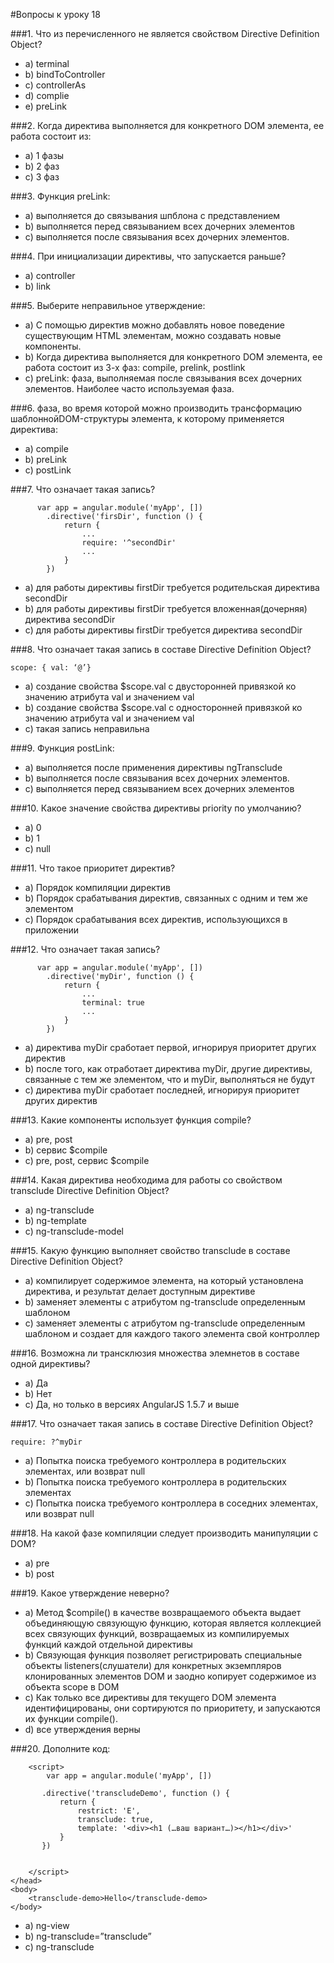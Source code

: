 #Вопросы к уроку 18 

###1. Что из перечисленного не является свойством Directive Definition Object? 
* a) terminal
* b) bindToController
* c) controllerAs
* d) complie 
* e) preLink 

###2. Когда директива выполняется для конкретного DOM элемента, ее работа состоит из: 
* a) 1 фазы
* b) 2 фаз 
* c) 3 фаз

###3. Функция preLink: 
* a) выполняется до связывания шпблона с представлением
* b) выполняется перед связыванием всех дочерних элементов
* c) выполняется после связывания всех дочерних элементов.


###4. При инициализации директивы, что запускается раньше? 
* a) controller 
* b) link

###5. Выберите неправильное утверждение: 
* a) С помощью директив можно добавлять новое поведение существующим HTML элементам, можно создавать новые компоненты.
* b) Когда директива выполняется для конкретного DOM элемента, ее работа состоит из 3-х фаз: compile, prelink, postlink
* c)  preLink: фаза, выполняемая после связывания всех дочерних элементов. Наиболее часто используемая фаза.


###6. фаза, во время которой можно производить трансформацию шаблоннойDOM-структуры элемента,  к которому применяется директива: 
* a) compile
* b) preLink
* c) postLink

###7. Что означает такая запись? 
```
      var app = angular.module('myApp', [])
        .directive('firsDir', function () {
            return {
                ...
                require: '^secondDir'
                ...
            }
        })
```
* a) для работы директивы firstDir требуется родительская директива secondDir
* b) для работы директивы firstDir требуется вложенная(дочерняя) директива secondDir
* c) для работы директивы firstDir требуется директива secondDir

###8. Что означает такая запись в составе Directive Definition Object? 
```
scope: { val: ‘@’} 
``` 
* a) создание свойства $scope.val с двусторонней привязкой ко значению атрибута val и значением val  
* b) создание свойства $scope.val с односторонней привязкой ко значению атрибута val и значением val  
* c) такая запись неправильна

###9. Функция postLink:
* a) выполняется после применения директивы ngTransclude 
* b) выполняется после связывания всех дочерних элементов.
* c) выполняется перед связыванием всех дочерних элементов


###10. Какое значение свойства директивы priority по умолчанию? 
* a) 0 
* b) 1
* c) null 

###11. Что такое приоритет директив? 
* a) Порядок компиляции директив
* b) Порядок срабатывания директив, связанных с одним и тем же элементом
* c) Порядок срабатывания всех директив, использующихся в приложении

###12. Что означает такая запись? 
```
      var app = angular.module('myApp', [])
        .directive('myDir', function () {
            return {
                ...
                terminal: true
                ...
            }
        })
``` 
* a) директива myDir сработает первой, игнорируя приоритет других директив
* b) после того, как отработает директива myDir, другие директивы, связанные с тем же элементом, что и myDir, выполняться не будут
* c) директива myDir сработает последней, игнорируя приоритет других директив

###13. Какие компоненты использует функция compile? 
* a) pre, post
* b) сервис $compile
* c) pre, post, сервис $compile

###14. Какая директива необходима для работы со свойством transclude Directive Definition Object? 
* a) ng-transclude 
* b) ng-template
* c) ng-transclude-model  

###15. Какую функцию выполняет свойство transclude в составе Directive Definition Object? 
* a) компилирует содержимое элемента, на который установлена директива, и результат делает доступным директиве 
* b) заменяет элементы с атрибутом ng-transclude определенным шаблоном 
* c) заменяет элементы с атрибутом ng-transclude определенным шаблоном и создает для каждого такого элемента свой контроллер 

###16. Возможна ли трансклюзия множества элемнетов в составе одной директивы? 
* a) Да 
* b) Нет 
* c) Да, но только в версиях AngularJS 1.5.7 и выше 

###17. Что означает такая запись в составе Directive Definition Object? 
```
require: ?^myDir 
``` 
* a) Попытка поиска требуемого контроллера в родительских элементах, или возврат null
* b) Попытка поиска требуемого контроллера в родительских элементах
* c) Попытка поиска требуемого контроллера в соседних элементах, или возврат null

###18. На какой фазе компиляции следует производить манипуляции с DOM? 
* a) pre
* b) post

###19. Какое утверждение неверно? 
* a) Метод $compile() в качестве возвращаемого объекта выдает объединяющую связующую функцию, которая является коллекцией всех связующих функций, возвращаемых из компилируемых функций каждой отдельной директивы 
* b) Связующая функция позволяет регистрировать специальные объекты listeners(слушатели) для конкретных экземпляров клонированных элементов DOM и заодно копирует содержимое из объекта scope в DOM 
* c) Как только все директивы для текущего DOM элемента идентифицированы, они сортируются по приоритету, и запускаются их функции compile(). 
* d) все утверждения верны 

###20. Дополните код: 
```
    <script>
        var app = angular.module('myApp', [])

       .directive('transcludeDemo', function () {
           return {
               restrict: 'E',
               transclude: true,
               template: '<div><h1 (…ваш вариант…)></h1></div>'
           }
       })


    </script>
</head>
<body>
    <transclude-demo>Hello</transclude-demo>
</body>
``` 
* a) ng-view
* b) ng-transclude=”transclude”
* c) ng-transclude
